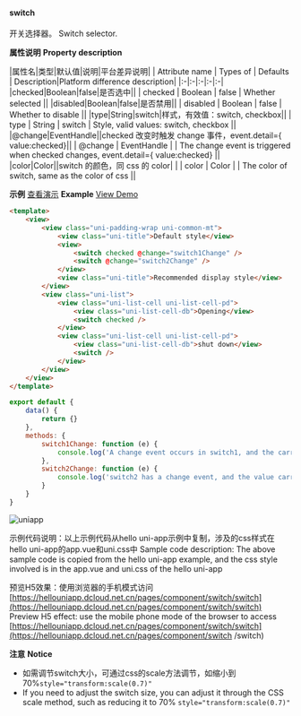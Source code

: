 #### switch

开关选择器。
Switch selector.

**属性说明**
**Property description**

|属性名|类型|默认值|说明|平台差异说明|
| Attribute name | Types of    | Defaults | Description|Platform difference description|
|:-|:-|:-|:-|:-|
|checked|Boolean|false|是否选中||
| checked        | Boolean     | false    | Whether selected                                             ||
|disabled|Boolean|false|是否禁用||
| disabled       | Boolean     | false    | Whether to disable                                           ||
|type|String|switch|样式，有效值：switch, checkbox||
| type           | String      | switch   | Style, valid values: switch, checkbox                        ||
|@change|EventHandle||checked 改变时触发 change 事件，event.detail={ value:checked}||
| @change        | EventHandle |          | The change event is triggered when checked changes, event.detail={ value:checked} ||
|color|Color||switch 的颜色，同 css 的 color|&nbsp;|
| color          | Color       |          | The color of switch, same as the color of css                ||

**示例** [查看演示](https://hellouniapp.dcloud.net.cn/pages/component/switch/switch)
**Example** [View Demo](https://hellouniapp.dcloud.net.cn/pages/component/switch/switch)
 
```html
<template>
	<view>
		<view class="uni-padding-wrap uni-common-mt">
			<view class="uni-title">Default style</view>
			<view>
				<switch checked @change="switch1Change" />
				<switch @change="switch2Change" />
			</view>
			<view class="uni-title">Recommended display style</view>
		</view>
		<view class="uni-list">
			<view class="uni-list-cell uni-list-cell-pd">
				<view class="uni-list-cell-db">Opening</view>
				<switch checked />
			</view>
			<view class="uni-list-cell uni-list-cell-pd">
				<view class="uni-list-cell-db">shut down</view>
				<switch />
			</view>
		</view>
	</view>
</template>
```
 
```javascript
export default {
    data() {
        return {}
    },
    methods: {
        switch1Change: function (e) {
            console.log('A change event occurs in switch1, and the carry value is', e.target.value)
        },
        switch2Change: function (e) {
            console.log('switch2 has a change event, and the value carried is', e.target.value)
        }
    }
}
```

![uniapp](https://bjetxgzv.cdn.bspapp.com/VKCEYUGU-uni-app-doc/51f6fb50-4f2f-11eb-b680-7980c8a877b8.png)

示例代码说明：以上示例代码从hello uni-app示例中复制，涉及的css样式在hello uni-app的app.vue和uni.css中
Sample code description: The above sample code is copied from the hello uni-app example, and the css style involved is in the app.vue and uni.css of the hello uni-app

预览H5效果：使用浏览器的手机模式访问[https://hellouniapp.dcloud.net.cn/pages/component/switch/switch](https://hellouniapp.dcloud.net.cn/pages/component/switch/switch)
Preview H5 effect: use the mobile phone mode of the browser to access [https://hellouniapp.dcloud.net.cn/pages/component/switch/switch](https://hellouniapp.dcloud.net.cn/pages/component/switch /switch)

**注意**
**Notice**
- 如需调节switch大小，可通过css的scale方法调节，如缩小到70%`style="transform:scale(0.7)"`
- If you need to adjust the switch size, you can adjust it through the CSS scale method, such as reducing it to 70% `style="transform:scale(0.7)"`
